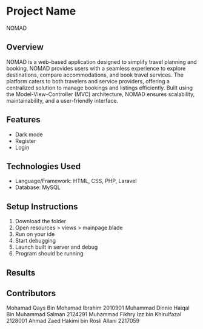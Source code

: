 # Project Name
NOMAD

## Overview
NOMAD is a web-based application designed to simplify travel planning and booking. NOMAD provides users with a seamless experience to explore destinations, compare accommodations, and book travel services. The platform caters to both travelers and service providers, offering a centralized solution to manage bookings and listings efficiently. Built using the Model-View-Controller (MVC) architecture, NOMAD ensures scalability, maintainability, and a user-friendly interface.

## Features
- Dark mode
- ⁠Register
- ⁠Login

## Technologies Used
- Language/Framework: HTML, CSS, PHP, Laravel
- Database: MySQL

## Setup Instructions

1. Download the folder
2. Open resources > views > mainpage.blade
3. Run on your ide
4. Start debugging
5. Launch built in server and debug
6. Program should be running

## Results

## Contributors

Mohamad Qays Bin Mohamad Ibrahim
2010901
Muhammad Dinnie Haiqal Bin Muhammad Salman
2124291
Muhammad Fikhry Izz bin Khirulfazal
2128001
Ahmad Zaed Hakimi bin Rosli Allani
2217059
